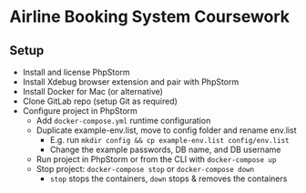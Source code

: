 # Airline Booking System Coursework

## Setup

* Install and license PhpStorm
* Install Xdebug browser extension and pair with PhpStorm
* Install Docker for Mac (or alternative)
* Clone GitLab repo (setup Git as required)
* Configure project in PhpStorm
  * Add `docker-compose.yml` runtime configuration
  * Duplicate example-env.list, move to config folder and rename env.list
      * E.g. run `mkdir config && cp example-env.list config/env.list`
      * Change the example passwords, DB name, and DB username
  * Run project in PhpStorm or from the CLI with `docker-compose up`
  * Stop project: `docker-compose stop` or `docker-compose down`
      * `stop` stops the containers, `down` stops & removes the containers
